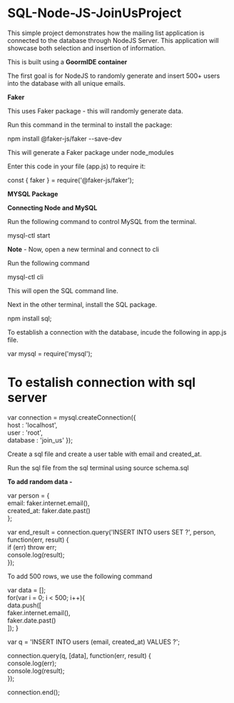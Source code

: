 # SQL-Node-JS-JoinUsProject

This simple project demonstrates how the mailing list application is connected to the database through NodeJS Server. This application will showcase both selection and insertion of information.  

This is built using a <strong>GoormIDE container</strong>

The first goal is for NodeJS to randomly generate and insert 500+ users into the database with all unique emails. 

<strong>Faker</strong>

This uses Faker package - this will randomly generate data. 

Run this command in the terminal to install the package:

npm install @faker-js/faker --save-dev

This will generate a Faker package under node_modules

Enter this code in your file (app.js) to require it:

const { faker } = require('@faker-js/faker');

<strong>MYSQL Package</strong>

<strong>Connecting Node and MySQL</strong> 

Run the following command to control MySQL from the terminal.

mysql-ctl start

<strong>Note</strong> - Now, open a new terminal and connect to cli

Run the following command 

mysql-ctl cli

This will open the SQL command line. 

Next in the other terminal, install the SQL package. 

npm install sql;

To establish a connection with the database, incude the following in app.js file. 

var mysql = require('mysql');

To estalish connection with sql server </br>
=====================================

var connection = mysql.createConnection({</br>
  host     : 'localhost',</br>
  user     : 'root',</br>
  database : 'join_us'
});

Create a sql file and create a user table with email and created_at. 

Run the sql file from the sql terminal using source schema.sql

<strong>To add random data -</strong> 

var person = {</br>
email: faker.internet.email(),</br>
     created_at: faker.date.past()</br>
 };
 
 var end_result = connection.query('INSERT INTO users SET ?', person, function(err, result) {</br>
   if (err) throw err;</br>
   console.log(result);</br>
 });

To add 500 rows, we use the following command

var data = [];</br>
for(var i = 0; i < 500; i++){</br>
    data.push([</br>
        faker.internet.email(),</br>
        faker.date.past()</br>
    ]);
}
 
 
var q = 'INSERT INTO users (email, created_at) VALUES ?';
 
connection.query(q, [data], function(err, result) {</br>
  console.log(err);</br>
  console.log(result);</br>
});
 
connection.end();

